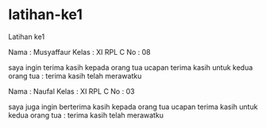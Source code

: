 # latihan-ke1
Latihan ke1

Nama : Musyaffaur
Kelas : XI RPL C
No : 08

saya ingin terima kasih kepada orang tua
ucapan terima kasih untuk kedua orang tua : terima kasih telah merawatku

Nama : Naufal
Kelas : XI RPL C
No : 03

saya juga ingin berterima kasih kepada orang tua
ucapan terima kasih untuk kedua orang tua : terima kasih telah merawatku